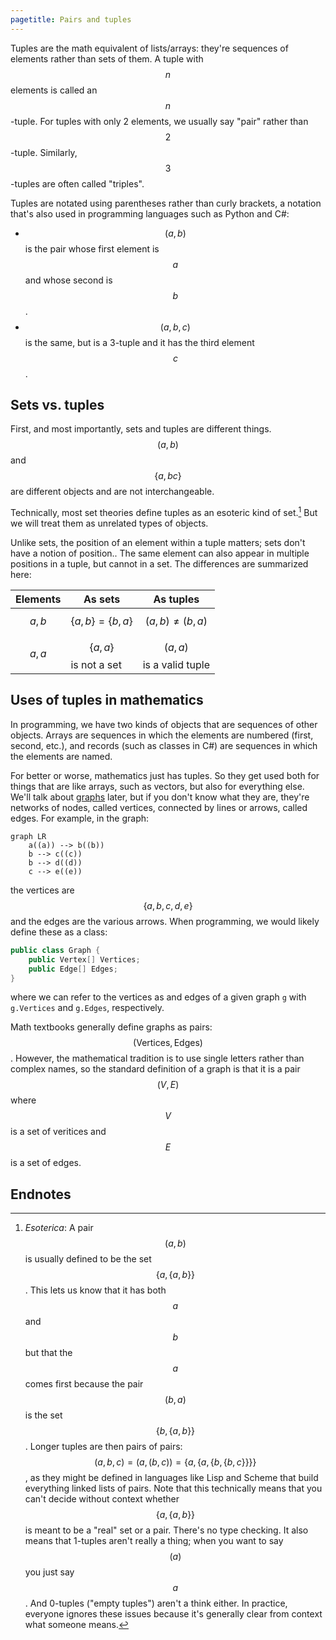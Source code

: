 ```yaml
---
pagetitle: Pairs and tuples
---
```

Tuples are the math equivalent of lists/arrays: they're sequences of elements rather than sets of them.  A tuple with $$n$$ elements is called an $$n$$-tuple.  For tuples with only 2 elements, we usually say "pair" rather than $$2$$-tuple.  Similarly, $$3$$-tuples are often called "triples".

Tuples are notated using parentheses rather than curly brackets, a notation that's also used in programming languages such as Python and C#:
* $$(a,b)$$ is the pair whose first element is $$a$$ and whose second is $$b$$. 
* $$(a,b,c)$$ is the same, but is a 3-tuple and it has the third element $$c$$.

## Sets vs. tuples

First, and most importantly, sets and tuples are different things.  $$(a,b)$$ and $$\{ a, bc \}$$ are different objects and are not interchangeable.  

Technically, most set theories define tuples as an esoteric kind of set.[^1]  But we will treat them as unrelated types of objects.

Unlike sets, the position of an element within a tuple matters; sets don't have a notion of position..  The same element can also appear in multiple positions in a tuple, but cannot in a set.  The differences are summarized here:

| Elements | As sets                  | As tuples                  |
| -------- | -------                  | ---------                  |
| $$a,b$$  | $$\{a,b\} = \{b,a\}$$    | $$(a,b)\neq(b,a)$$         |
| $$a,a$$  | $$\{a,a\}$$ is not a set | $$(a,a)$$ is a valid tuple |

## Uses of tuples in mathematics

In programming, we have two kinds of objects that are sequences of other objects.  Arrays are sequences in which the elements are numbered (first, second, etc.), and records (such as classes in C#) are sequences in which the elements are named.

For better or worse, mathematics just has tuples.  So they get used both for things that are like arrays, such as vectors, but also for everything else.  We'll talk about [graphs](Graphs) later, but if you don't know what they are, they're networks of nodes, called vertices, connected by lines or arrows, called edges.  For example, in the graph:
```mermaid
graph LR
    a((a)) --> b((b))
    b --> c((c))
    b --> d((d))
    c --> e((e))
```
the vertices are $$\{ a,b,c,d,e\}$$ and the edges are the various arrows.  When programming, we would likely define these as a class:
```c#
public class Graph {
    public Vertex[] Vertices;
    public Edge[] Edges;
}
```
where we can refer to the vertices as and edges of a given graph `g` with `g.Vertices` and `g.Edges`, respectively.

Math textbooks generally define graphs as pairs: $$(\text{Vertices}, \text{Edges})$$. However, the mathematical tradition is to use single letters rather than complex names, so the standard definition of a graph is that it is a pair $$(V,E)$$ where $$V$$ is a set of veritices and $$E$$ is a set of edges.

## Endnotes

[^1]: *Esoterica*: A pair $$(a,b)$$ is usually defined to be the set $$\{a,\{a,b\}\}$$.  This lets us know that it has both $$a$$ and $$b$$ but that the $$a$$ comes first because the pair $$(b,a)$$ is the set $$\{b, \{a,b\}\}$$.  Longer tuples are then pairs of pairs: $$(a,b,c)=(a,(b,c))=\{a, \{a, \{b, \{b, c\}\}\}\}$$, as they might be defined in languages like Lisp and Scheme that build everything linked lists of pairs.  Note that this technically means that you can't decide without context whether $$\{a, \{a, b\}\}$$ is meant to be a "real" set or a pair.  There's no type checking.  It also means that 1-tuples aren't really a thing; when you want to say $$(a)$$ you just say $$a$$.  And 0-tuples ("empty tuples") aren't a think either.  In practice, everyone ignores these issues because it's generally clear from context what someone means.
